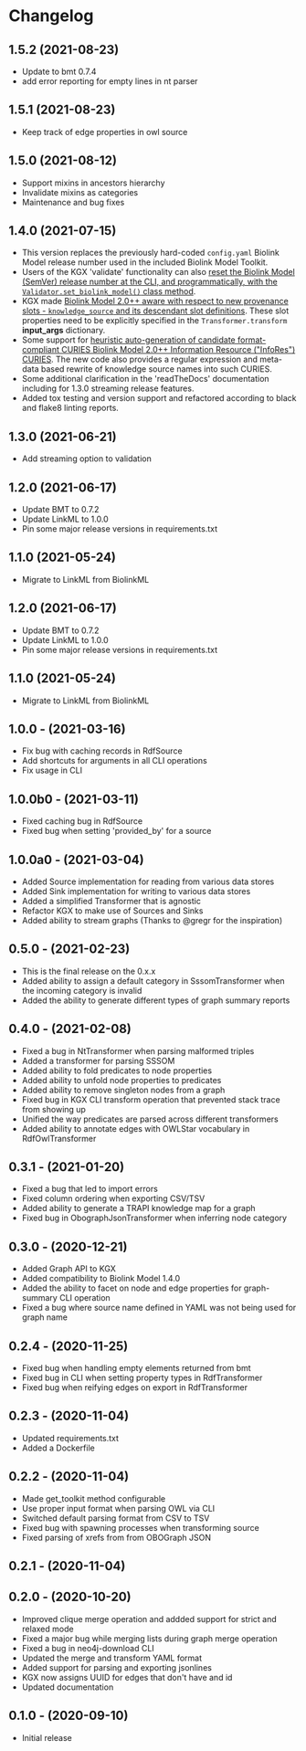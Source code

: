 # Changelog

## 1.5.2 (2021-08-23)
- Update to bmt 0.7.4 
- add error reporting for empty lines in nt parser

## 1.5.1 (2021-08-23)

- Keep track of edge properties in owl source

## 1.5.0 (2021-08-12)

- Support mixins in ancestors hierarchy
- Invalidate mixins as categories
- Maintenance and bug fixes

## 1.4.0 (2021-07-15)

- This version replaces the previously hard-coded `config.yaml` Biolink Model release number used in the included Biolink Model Toolkit.
- Users of the KGX 'validate' functionality can also [reset the Biolink Model (SemVer) release number at the CLI, and programmatically, with the `Validator.set_biolink_model()` class method](./docs/reference/validator.md#biolink-model-versioning).
- KGX made [Biolink Model 2.0++ aware with respect to new provenance slots - `knowledge_source` and  its descendant slot definitions](./docs/reference/transformer.md#provenance-of-nodes-and-edges). These slot properties need to be explicitly specified in the `Transformer.transform` **input_args** dictionary.
- Some support for [heuristic auto-generation of candidate format-compliant CURIES Biolink Model 2.0++ Information Resource ("InfoRes") CURIES](./docs/reference/transformer.md#infores-identifier-rewriting). The new code also provides a regular expression and meta-data based rewrite of knowledge source names into such CURIES.
- Some additional clarification in the 'readTheDocs' documentation including for 1.3.0 streaming release features.
- Added tox testing and version support and refactored according to black and flake8 linting reports.

## 1.3.0 (2021-06-21)

- Add streaming option to validation

## 1.2.0 (2021-06-17)

- Update BMT to 0.7.2
- Update LinkML to 1.0.0
- Pin some major release versions in requirements.txt

## 1.1.0 (2021-05-24)

- Migrate to LinkML from BiolinkML

## 1.2.0 (2021-06-17)

- Update BMT to 0.7.2
- Update LinkML to 1.0.0
- Pin some major release versions in requirements.txt

## 1.1.0 (2021-05-24)

- Migrate to LinkML from BiolinkML

## 1.0.0 - (2021-03-16)

- Fix bug with caching records in RdfSource
- Add shortcuts for arguments in all CLI operations
- Fix usage in CLI


## 1.0.0b0 - (2021-03-11)

- Fixed caching bug in RdfSource
- Fixed bug when setting 'provided_by' for a source


## 1.0.0a0 - (2021-03-04)

- Added Source implementation for reading from various data stores
- Added Sink implementation for writing to various data stores
- Added a simplified Transformer that is agnostic
- Refactor KGX to make use of Sources and Sinks
- Added ability to stream graphs (Thanks to @gregr for the inspiration)


## 0.5.0 - (2021-02-23)

- This is the final release on the 0.x.x
- Added ability to assign a default category in SssomTransformer when the incoming category is invalid
- Added the ability to generate different types of graph summary reports


## 0.4.0 - (2021-02-08)

- Fixed a bug in NtTransformer when parsing malformed triples
- Added a transformer for parsing SSSOM
- Added ability to fold predicates to node properties
- Added ability to unfold node properties to predicates
- Added ability to remove singleton nodes from a graph
- Fixed bug in KGX CLI transform operation that prevented stack trace from showing up
- Unified the way predicates are parsed across different transformers
- Added ability to annotate edges with OWLStar vocabulary in RdfOwlTransformer


## 0.3.1 - (2021-01-20)

- Fixed a bug that led to import errors
- Fixed column ordering when exporting CSV/TSV
- Added ability to generate a TRAPI knowledge map for a graph
- Fixed bug in ObographJsonTransformer when inferring node category


## 0.3.0 - (2020-12-21)

- Added Graph API to KGX
- Added compatibility to Biolink Model 1.4.0
- Added the ability to facet on node and edge properties for graph-summary CLI operation
- Fixed a bug where source name defined in YAML was not being used for graph name


## 0.2.4 - (2020-11-25)

- Fixed bug when handling empty elements returned from bmt
- Fixed bug in CLI when setting property types in RdfTransformer
- Fixed bug when reifying edges on export in RdfTransformer

## 0.2.3 - (2020-11-04)

- Updated requirements.txt
- Added a Dockerfile

## 0.2.2 - (2020-11-04)

- Made get_toolkit method configurable
- Use proper input format when parsing OWL via CLI
- Switched default parsing format from CSV to TSV
- Fixed bug with spawning processes when transforming source
- Fixed parsing of xrefs from from OBOGraph JSON

## 0.2.1 - (2020-11-04) 

## 0.2.0 - (2020-10-20)

- Improved clique merge operation and addded support for strict and relaxed mode
- Fixed a major bug while merging lists during graph merge operation
- Fixed a bug in neo4j-download CLI
- Updated the merge and transform YAML format
- Added support for parsing and exporting jsonlines
- KGX now assigns UUID for edges that don't have and id
- Updated documentation

## 0.1.0 - (2020-09-10)

- Initial release
